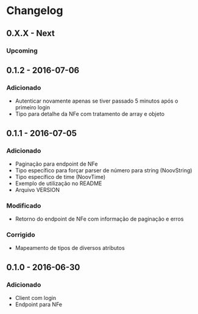 # Changelog

## 0.X.X - Next

### Upcoming

## 0.1.2 - 2016-07-06

### Adicionado

- Autenticar novamente apenas se tiver passado 5 minutos após o primeiro login
- Tipo para detalhe da NFe com tratamento de array e objeto

## 0.1.1 - 2016-07-05

### Adicionado

- Paginação para endpoint de NFe
- Tipo específico para forçar parser de número para string (NoovString)
- Tipo específico de time (NoovTime)
- Exemplo de utilização no README
- Arquivo VERSION

### Modificado

- Retorno do endpoint de NFe com informação de paginação e erros

### Corrigido

- Mapeamento de tipos de diversos atributos

## 0.1.0 - 2016-06-30

### Adicionado

- Client com login
- Endpoint para NFe